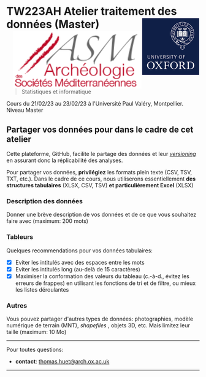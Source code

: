 # TW223AH Atelier traitement des données (Master) <img src="../../../img/inst-uni-oxford.png" height='150px' align="right"/><img src="../../../img/inst-asm-cnrs.png" height='150px' align="right"/>
> Statistiques et informatique 

Cours du 21/02/23 au 23/02/23 à l'Université Paul Valéry, Montpellier. Niveau Master

## Partager vos données pour dans le cadre de cet atelier

Cette plateforme, GitHub, facilite le partage des données et leur [*versioning*](https://docs.github.com/en/get-started/using-git/about-git) en assurant donc la réplicabilité des analyses.  

Pour partager vos données, **privilégiez** les formats plein texte (CSV, TSV, TXT, etc.). Dans le cadre de ce cours, nous utiliserons essentiellement **des structures tabulaires** (XLSX, CSV, TSV) **et particulièrement Excel** (XLSX)

### Description des données

Donner une brève description de vos données et de ce que vous souhaitez faire avec (maximum: 200 mots)

### Tableurs

Quelques recommendations pour vos données tabulaires:

- [X] Eviter les intitulés avec des espaces entre les mots
- [X] Eviter les intitulés long (au-delà de 15 caractères)
- [X] Maximiser la conformation des valeurs du tableau (c.-à-d., évitez les erreurs de frappes) en utilisant les fonctions de tri et de filtre, ou mieux les listes déroulantes 

### Autres

Vous pouvez partager d'autres types de données: photographies, modèle numérique de terrain (MNT), *shapefiles* , objets 3D, etc. Mais limitez leur taille (maximum: 10 Mo)

---

Pour toutes questions:

- **contact**: thomas.huet@arch.ox.ac.uk

---